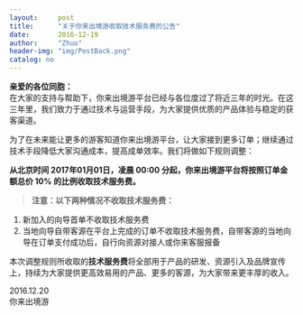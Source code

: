```yaml
---
layout:     post
title:      "关于你来出境游收取技术服务费的公告"
date:       2016-12-19
author:     "Zhuo"
header-img: "img/PostBack.png"
catalog: no
---
```


**亲爱的各位同胞：**  
在大家的支持与帮助下，你来出境游平台已经与各位度过了将近三年的时光。在这三年里，我们致力于通过技术与运营手段，为大家提供优质的产品体验与稳定的获客渠道。  

为了在未来能让更多的游客知道你来出境游平台，让大家接到更多订单；继续通过技术手段降低大家沟通成本，提高成单效率。我们将做如下规则调整：  

**从北京时间 2017年01月01日，凌晨 00:00 分起，你来出境游平台将按照订单金额总价 10% 的比例收取技术服务费。**  

> **注意：以下两种情况不收取技术服务费：**  
1. 新加入的向导首单不收取技术服务费  
2. 当地向导自带客源在平台上完成的订单不收取技术服务费，自带客源的当地向导在订单支付成功后，自行向资源对接人或你来客服报备  

本次调整规则所收取的**技术服务费**将全部用于产品的研发、资源引入及品牌宣传上，持续为大家提供更高效易用的产品、更多的客源，为大家带来更丰厚的收入。

2016.12.20  
你来出境游